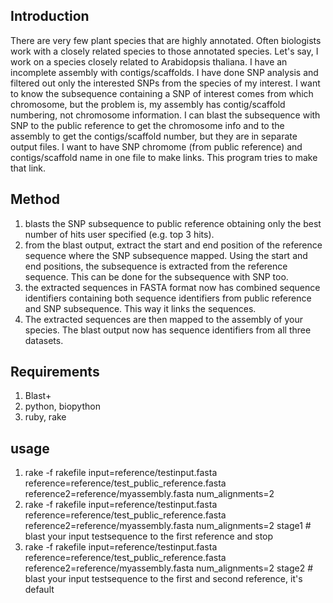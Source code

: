 ## Introduction

There are very few plant species that are highly annotated. Often biologists work with a closely related species to those annotated species. Let's say, I work on a species closely related to Arabidopsis thaliana. I have an incomplete assembly with contigs/scaffolds. I have done SNP analysis and filtered out only the interested SNPs from the species of my interest. I want to know the subsequence containing a SNP of interest comes from which chromosome, but the problem is, my assembly has contig/scaffold numbering, not chromosome information. I can blast the subsequence with SNP to the public reference to get the chromosome info and to the assembly to get the contigs/scaffold number, but they are in separate output files. I want to have SNP chromome (from public reference) and contigs/scaffold name in one file to make links. This program tries to make that link.

## Method

1) blasts the SNP subsequence to public reference obtaining only the best number of hits user specified (e.g. top 3 hits).
2) from the blast output, extract the start and end position of the reference sequence where the SNP subsequence mapped. Using the start and end positions, the subsequence is extracted from the reference sequence. This can be done for the subsequence with SNP too.
3) the extracted sequences in FASTA format now has combined sequence identifiers containing both sequence identifiers from public reference and SNP subsequence. This way it links the sequences.
4) The extracted sequences are then mapped to the assembly of your species. The blast output now has sequence identifiers from all three datasets.

## Requirements

1) Blast+
2) python, biopython
3) ruby, rake

## usage

1) rake -f rakefile input=reference/testinput.fasta reference=reference/test_public_reference.fasta reference2=reference/myassembly.fasta num_alignments=2 
2) rake -f rakefile input=reference/testinput.fasta reference=reference/test_public_reference.fasta reference2=reference/myassembly.fasta num_alignments=2 stage1  # blast your input testsequence to the first reference and stop
3) rake -f rakefile input=reference/testinput.fasta reference=reference/test_public_reference.fasta reference2=reference/myassembly.fasta num_alignments=2 stage2  # blast your input testsequence to the first and second reference, it's default
